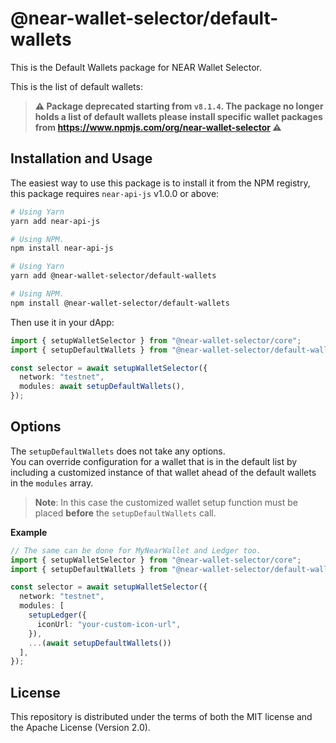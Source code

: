 # @near-wallet-selector/default-wallets

This is the Default Wallets package for NEAR Wallet Selector.

This is the list of default wallets:

> **⚠️ Package deprecated starting from `v8.1.4`. The package no longer holds a list of default wallets please install specific wallet packages from https://www.npmjs.com/org/near-wallet-selector ⚠️**

## Installation and Usage

The easiest way to use this package is to install it from the NPM registry, this package requires `near-api-js` v1.0.0 or above:

```bash
# Using Yarn
yarn add near-api-js

# Using NPM.
npm install near-api-js
```
```bash
# Using Yarn
yarn add @near-wallet-selector/default-wallets

# Using NPM.
npm install @near-wallet-selector/default-wallets
```

Then use it in your dApp:

```ts
import { setupWalletSelector } from "@near-wallet-selector/core";
import { setupDefaultWallets } from "@near-wallet-selector/default-wallets";

const selector = await setupWalletSelector({
  network: "testnet",
  modules: await setupDefaultWallets(),
});
```


## Options

The `setupDefaultWallets` does not take any options. </br>
You can override configuration for a wallet that is in the default list by including a customized instance of that wallet ahead of the default wallets in the `modules` array.

>**Note**: In this case the customized wallet setup function must be placed **before** the `setupDefaultWallets` call.

**Example**

```ts
// The same can be done for MyNearWallet and Ledger too.
import { setupWalletSelector } from "@near-wallet-selector/core";
import { setupDefaultWallets } from "@near-wallet-selector/default-wallets";

const selector = await setupWalletSelector({
  network: "testnet",
  modules: [
    setupLedger({
      iconUrl: "your-custom-icon-url",
    }),
    ...(await setupDefaultWallets())
  ],
});
```

## License

This repository is distributed under the terms of both the MIT license and the Apache License (Version 2.0).
